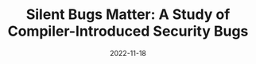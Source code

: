 ---
title: "Silent Bugs Matter: A Study of Compiler-Introduced Security Bugs"
date: 2022-11-18
publishDate: 2022-08-09
authors: ["Jianhao Xu", "Kangjie Lu", "Zhengjie Du", "Zhu Ding", "Linke Li", "Qiushi Wu", "Mathias Payer", "Bing Mao"]
abstract: ""
publication_types: ["1"]
featured: false
publication: "*The 32nd USENIX Security Symposium*"
---